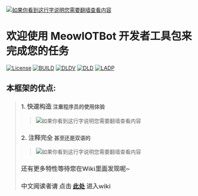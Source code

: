 [![如果你看到这行字说明您需要翻墙查看内容](https://github.com/DavidSciMeow/MeowIOTBot/blob/main/githubImgFolder/LogoLong.png)](test)  

# 欢迎使用 MeowIOTBot 开发者工具包来完成您的任务  

[![License](https://img.shields.io/badge/license-MIT-blue.svg)](LICENSE) [![BUILD](https://img.shields.io/github/workflow/status/DavidSciMeow/MeowIOTBot/dotnet)](BUILD)
[![DLDV](https://img.shields.io/nuget/v/Electronicute.MeowIOTBot)](DLDVNUGET) [![DLD](https://img.shields.io/nuget/dt/Electronicute.MeowIOTBot)](DLDNUGET)
[![LADP](https://img.shields.io/github/last-commit/DavidSciMeow/MeowIOTBot)](LADP)

## 本框架的优点:
> ### 1. 快速构造 `注重程序员的使用体验`
>> ![如果你看到这行字说明您需要翻墙查看内容](https://github.com/DavidSciMeow/MeowIOTBot/blob/main/githubImgFolder/_gif2.gif)
> ### 2. 注释完全 `甚至还是双语的`
>> ![如果你看到这行字说明您需要翻墙查看内容](https://github.com/DavidSciMeow/MeowIOTBot/blob/main/githubImgFolder/_com1.png)
> ### 还有更多特性等待您在Wiki里面发现呢~
> ### 中文阅读者请 点击 [此处](https://github.com/DavidSciMeow/MeowIOTBot/wiki) 进入wiki
